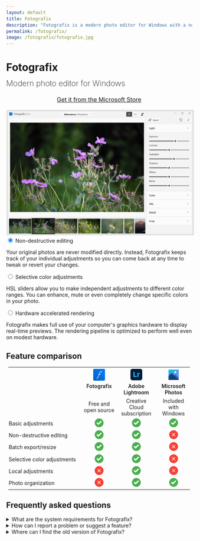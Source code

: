 ```yaml
---
layout: default
title: Fotografix
description: "Fotografix is a modern photo editor for Windows with a non-destructive workflow, selective color adjustments and hardware accelerated rendering."
permalink: /fotografix/
image: /fotografix/fotografix.jpg
---
```


<style>
main h1 {
    font-size: 48px;
    text-align: center;
}

main h2 {
    font-size: 24px;
    text-align: center;
    margin-top: 1em;
}

h2.tagline {
    font-weight: 200;
    margin-top: -0.25em;
}

.hero {
    text-align: center;
    margin-top: 1.5em;
}

.hero a.button {
    font-size: 16px;
}

.hero img {
    border: 3px solid #eee;
    border-radius: 4px;
}

#comparison {
    border-radius: 8px;
    overflow: hidden;
    border: none;
}

#comparison th, #comparison td {
    text-align: center;
    border: none;
}

#comparison th {
    vertical-align: top;
    font-weight: 600;
}

#comparison th img {
    margin-bottom: 0.25em;
}

#comparison td:nth-child(1) {
    text-align: left;
}
</style>

<h1>Fotografix</h1>
<h2 class="tagline">Modern photo editor for Windows</h2>

<div class="hero">
    <a href="https://www.microsoft.com/store/apps/9NBZQK3WVN38?cid=website" class="button">Get it from the Microsoft Store</a>
    <br><br>
    <img src="fotografix.jpg">
</div>

<div class="tabs-container">
<div class="tabs-block">
<div class="tabs">
    <input type="radio" name="tabs" id="tab1" checked="checked" />
    <label for="tab1">Non-destructive editing</label>
    <div class="tab">
        <p>Your original photos are never modified directly. Instead, Fotografix keeps track of your individual adjustments so you can come back at any time to tweak or revert your changes.</p>
    </div>
    <input type="radio" name="tabs" id="tab2" />
    <label for="tab2">Selective color adjustments</label>
    <div class="tab">
        <p>HSL sliders allow you to make independent adjustments to different color ranges. You can enhance, mute or even completely change specific colors in your photo.</p>
    </div>
    <input type="radio" name="tabs" id="tab3" />
    <label for="tab3">Hardware accelerated rendering</label>
    <div class="tab">
        <p>Fotografix makes full use of your computer's graphics hardware to display real-time previews. The rendering pipeline is optimized to perform well even on modest hardware.</p>
    </div>
</div>
</div>
</div>

<h2>Feature comparison</h2>
<table id="comparison">
    <tr>
        <th></th>
        <th width="20%"><img src="fotografix-icon.png" width="32"><br>Fotografix</th>
        <th width="20%"><img src="lightroom-icon.png" width="32"><br>Adobe Lightroom</th>
        <th width="20%"><img src="microsoft-photos-icon.png" width="32"><br>Microsoft Photos</th>
    </tr>
    <tr>
        <td></td>
        <td>Free and open source</td>
        <td>Creative Cloud subscription</td>
        <td>Included with Windows</td>
    </tr>
    <tr>
        <td>Basic adjustments</td>
        <td><img src="comparison-yes.png"></td>
        <td><img src="comparison-yes.png"></td>
        <td><img src="comparison-yes.png"></td>
    </tr>
    <tr>
        <td>Non-destructive editing</td>
        <td><img src="comparison-yes.png"></td>
        <td><img src="comparison-yes.png"></td>
        <td><img src="comparison-no.png"></td>
    </tr>
    <tr>
        <td>Batch export/resize</td>
        <td><img src="comparison-yes.png"></td>
        <td><img src="comparison-yes.png"></td>
        <td><img src="comparison-no.png"></td>
    </tr>
    <tr>
        <td>Selective color adjustments</td>
        <td><img src="comparison-yes.png"></td>
        <td><img src="comparison-yes.png"></td>
        <td><img src="comparison-no.png"></td>
    </tr>
    <tr>
        <td>Local adjustments</td>
        <td><img src="comparison-no.png"></td>
        <td><img src="comparison-yes.png"></td>
        <td><img src="comparison-no.png"></td>
    </tr>
    <tr>
        <td>Photo organization</td>
        <td><img src="comparison-no.png"></td>
        <td><img src="comparison-yes.png"></td>
        <td><img src="comparison-yes.png"></td>
    </tr>
</table>

<h2>Frequently asked questions</h2>

<div id="faq">

<details>
    <summary>What are the system requirements for Fotografix?</summary>
    <p>Fotografix requires a device running Windows 10 or 11. While Fotografix should run just fine on any modern hardware, a dedicated graphics card can help improve editing performance.</p>
</details>

<details>
    <summary>How can I report a problem or suggest a feature?</summary>
    <p>Issues are tracked on <a href="https://github.com/lmadhavan/fotografix/issues?q=is%3Aissue+is%3Aopen+sort%3Aupdated-desc">GitHub</a>. Please check to see if your problem or feature request already has an open issue before creating a new one.</p>
</details>

<details>
    <summary>Where can I find the old version of Fotografix?</summary>
    <p>Version 1.5 was the final release of the old Fotografix that offered general-purpose image editing features. If you are still interested in this version, it is available on the <a href="https://github.com/lmadhavan/fotografix/releases/tag/v1.5">GitHub releases page</a>.</p>
</details>

</div>
